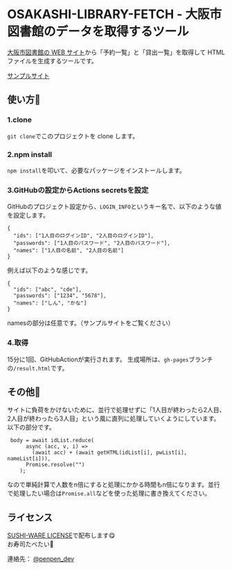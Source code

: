 # OSAKASHI-LIBRARY-FETCH - 大阪市図書館のデータを取得するツール

[大阪市図書館の WEB サイト](https://www.oml.city.osaka.lg.jp/)から「予約一覧」と「貸出一覧」を取得して HTML ファイルを生成するツールです。  

[サンプルサイト](https://library-osakashi.web.app/)

## 使い方📖

### 1.clone
`git clone`でこのプロジェクトを clone します。
### 2.npm install
`npm install`を叩いて、必要なパッケージをインストールします。
### 3.GitHubの設定からActions secretsを設定
GitHubのプロジェクト設定から、`LOGIN_INFO`というキー名で、以下のような値を設定します。
```
{
  "ids": ["1人目のログインID", "2人目のログインID"],
  "passwords": ["1人目のパスワード", "2人目のパスワード"],
  "names": ["1人目の名前", "2人目の名前"]
}
```
例えば以下のような感じです。
```
{
  "ids": ["abc", "cde"],
  "passwords": ["1234", "5678"],
  "names": ["しん", "かな"]
}
```
namesの部分は任意です。（サンプルサイトをご覧ください）

### 4.取得
15分に1回、GitHubActionが実行されます。
生成場所は、`gh-pages`ブランチの`/result.html`です。

## その他🏃
サイトに負荷をかけないために、並行で処理せずに「1人目が終わったら2人目、2人目が終わったら3人目」という風に直列に処理していくようにしています。以下の部分です。
```
 body = await idList.reduce(
      async (acc, v, i) =>
        (await acc) + (await getHTML(idList[i], pwList[i], nameList[i])),
      Promise.resolve("")
    );
```
なので単純計算で人数をn倍にすると処理にかかる時間もn倍になります。並行で処理したい場合は`Promise.all`などを使った処理に書き換えてください。
## ライセンス

[SUSHI-WARE LICENSE](https://github.com/MakeNowJust/sushi-ware)で配布します😋　  
お寿司たべたい🍣

連絡先： [@penpen_dev](https://twitter.com/penpen_dev)

